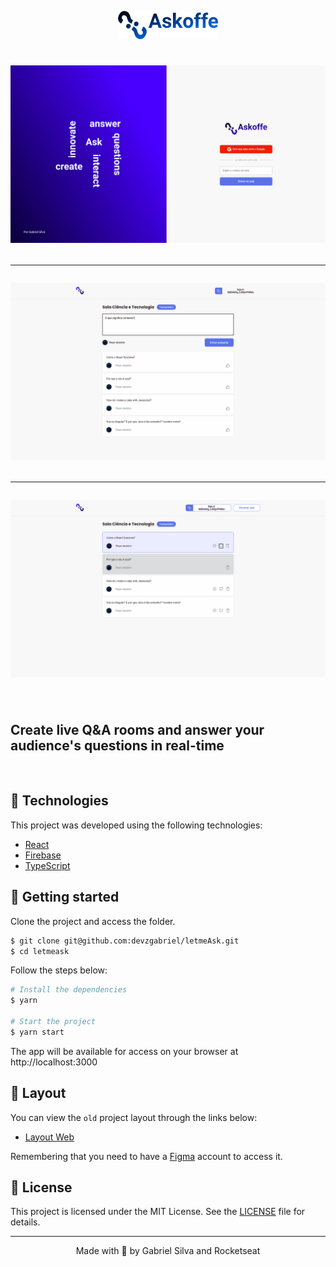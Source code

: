 <p align="center">
  <img alt="Askoffe" src=".github/logo100.svg" width="160px">
</p>

<h1 align="center">
    <img alt="Askoffe" title="Askoffe" src=".github/landing.png" />
    <hr>
    <img alt="Askoffe" title="Askoffe" src=".github/user.png" />
    <hr>
    <img alt="Askoffe" title="Askoffe" src=".github/admin.png" />
</h1>

<br>

## Create live Q&A rooms and answer your audience's questions in real-time

<br>

## 🧪 Technologies

This project was developed using the following technologies:

- [React](https://reactjs.org)
- [Firebase](https://firebase.google.com/)
- [TypeScript](https://www.typescriptlang.org/)

## 🚀 Getting started

Clone the project and access the folder.

```bash
$ git clone git@github.com:devzgabriel/letmeAsk.git
$ cd letmeask
```

Follow the steps below:

```bash
# Install the dependencies
$ yarn

# Start the project
$ yarn start
```

The app will be available for access on your browser at http://localhost:3000

## 🔖 Layout

You can view the `old` project layout through the links below:

- [Layout Web](https://www.figma.com/file/u0BQK8rCf2KgzcukdRRCWh/Letmeask/duplicate)

Remembering that you need to have a [Figma](http://figma.com/) account to access it.

## 📝 License

This project is licensed under the MIT License. See the [LICENSE](LICENSE.md) file for details.

---

<p align="center">Made with 💜 by Gabriel Silva and Rocketseat</p>

